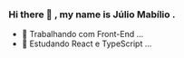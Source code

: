 ### Hi there 👋 , my name is Júlio Mabílio .


- 🔭 Trabalhando com Front-End ...
- 🌱 Estudando React e TypeScript ...
